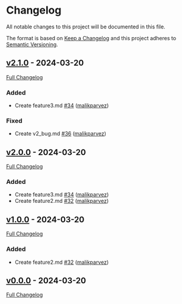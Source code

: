 <!-- markdownlint-disable MD024 -->
# Changelog

All notable changes to this project will be documented in this file.

The format is based on [Keep a Changelog](http://keepachangelog.com/en/1.0.0/) and this project adheres to [Semantic Versioning](http://semver.org).

## [v2.1.0](https://github.com/malikparvez/branching_strategy/tree/v2.1.0) - 2024-03-20

[Full Changelog](https://github.com/malikparvez/branching_strategy/compare/v2.0.0...v2.1.0)

### Added

- Create feature3.md [#34](https://github.com/malikparvez/branching_strategy/pull/34) ([malikparvez](https://github.com/malikparvez))

### Fixed

- Create v2_bug.md [#36](https://github.com/malikparvez/branching_strategy/pull/36) ([malikparvez](https://github.com/malikparvez))

## [v2.0.0](https://github.com/malikparvez/branching_strategy/tree/v2.0.0) - 2024-03-20

[Full Changelog](https://github.com/malikparvez/branching_strategy/compare/v1.0.0...v2.0.0)

### Added

- Create feature3.md [#34](https://github.com/malikparvez/branching_strategy/pull/34) ([malikparvez](https://github.com/malikparvez))
- Create feature2.md [#32](https://github.com/malikparvez/branching_strategy/pull/32) ([malikparvez](https://github.com/malikparvez))

## [v1.0.0](https://github.com/malikparvez/branching_strategy/tree/v1.0.0) - 2024-03-20

[Full Changelog](https://github.com/malikparvez/branching_strategy/compare/v0.0.0...v1.0.0)

### Added

- Create feature2.md [#32](https://github.com/malikparvez/branching_strategy/pull/32) ([malikparvez](https://github.com/malikparvez))

## [v0.0.0](https://github.com/malikparvez/branching_strategy/tree/v0.0.0) - 2024-03-20

[Full Changelog](https://github.com/malikparvez/branching_strategy/compare/fe54e8d685741704e369e5416af04ccd465985c0...v0.0.0)
